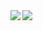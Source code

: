 

<!--
**maguimn/maguimn** is a ✨ _special_ ✨ repository because its `README.md` (this file) appears on your GitHub profile.

Here are some ideas to get you started:

- 🔭 I’m currently working on ...
- 🌱 I’m currently learning ...
- 👯 I’m looking to collaborate on ...
- 🤔 I’m looking for help with ...
- 💬 Ask me about ...
- 📫 How to reach me: ...
- 😄 Pronouns: ...
- ⚡ Fun fact: ...
-->

<img align="left" src="https://github-readme-stats.vercel.app/api?username=maguimn&theme=synthwave&show_icons=true" />
</a>

 <img align="left" src="https://github-readme-stats.vercel.app/api/top-langs/?username=maguimn&theme=synthwave" />
</a>
